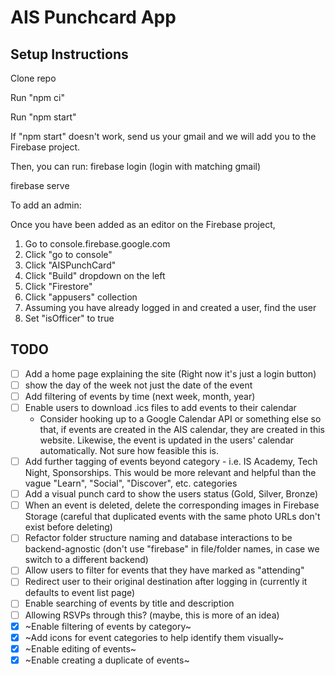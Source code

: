 # AIS Punchcard App

## Setup Instructions

Clone repo

Run "npm ci"

Run "npm start"

If "npm start" doesn't work, send us your gmail and we will add you to the Firebase project.

Then, you can run:
firebase login (login with matching gmail)

firebase serve

To add an admin:

Once you have been added as an editor on the Firebase project,

1. Go to console.firebase.google.com
2. Click "go to console"
3. Click "AISPunchCard"
4. Click "Build" dropdown on the left
5. Click "Firestore"
6. Click "appusers" collection
7. Assuming you have already logged in and created a user, find the user
8. Set "isOfficer" to true

## TODO

- [ ] Add a home page explaining the site (Right now it's just a login button)
- [ ] show the day of the week not just the date of the event
- [ ] Add filtering of events by time (next week, month, year)
- [ ] Enable users to download .ics files to add events to their calendar
  - Consider hooking up to a Google Calendar API or something else so that, if events are created in the AIS calendar, they are created in this website. Likewise, the event is updated in the users' calendar automatically. Not sure how feasible this is.
- [ ] Add further tagging of events beyond category - i.e. IS Academy, Tech Night, Sponsorships. This would be more relevant and helpful than the vague "Learn", "Social", "Discover", etc. categories
- [ ] Add a visual punch card to show the users status (Gold, Silver, Bronze)
- [ ] When an event is deleted, delete the corresponding images in Firebase Storage (careful that duplicated events with the same photo URLs don't exist before deleting)
- [ ] Refactor folder structure naming and database interactions to be backend-agnostic (don't use "firebase" in file/folder names, in case we switch to a different backend)
- [ ] Allow users to filter for events that they have marked as "attending"
- [ ] Redirect user to their original destination after logging in (currently it defaults to event list page)
- [ ] Enable searching of events by title and description
- [ ] Allowing RSVPs through this? (maybe, this is more of an idea)
- [x] ~Enable filtering of events by category~
- [x] ~Add icons for event categories to help identify them visually~
- [x] ~Enable editing of events~
- [x] ~Enable creating a duplicate of events~
